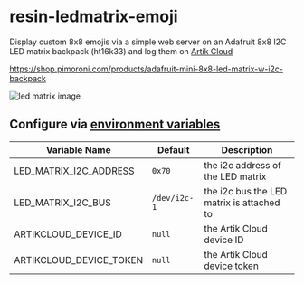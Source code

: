 # resin-ledmatrix-emoji
Display custom 8x8 emojis via a simple web server on an Adafruit 8x8 I2C LED matrix backpack (ht16k33) and log them on [Artik Cloud](https://docs.resin.io/integrations/artik/)

<https://shop.pimoroni.com/products/adafruit-mini-8x8-led-matrix-w-i2c-backpack>

![led matrix image](https://cdn.shopify.com/s/files/1/0174/1800/products/870_large.jpg)

## Configure via [environment variables](https://docs.resin.io/management/env-vars/)

Variable Name          | Default      | Description
---------------------- | ------------ | -----------------------------------------
LED_MATRIX_I2C_ADDRESS | `0x70`       | the i2c address of the LED matrix
LED_MATRIX_I2C_BUS     | `/dev/i2c-1` | the i2c bus the LED matrix is attached to
ARTIKCLOUD_DEVICE_ID | `null`       | the Artik Cloud device ID
ARTIKCLOUD_DEVICE_TOKEN     | `null` | the Artik Cloud device token
